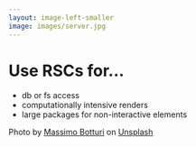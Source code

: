 ```yaml
---
layout: image-left-smaller
image: images/server.jpg
---
```


# Use RSCs for...

<v-clicks>

- db or fs access
- computationally intensive renders
- large packages for non-interactive elements

</v-clicks>

<Caption>Photo by <a href="https://unsplash.com/@wildmax?utm_source=unsplash&utm_medium=referral&utm_content=creditCopyText">Massimo Botturi</a> on <a href="https://unsplash.com/photos/zFYUsLk_50Y?utm_source=unsplash&utm_medium=referral&utm_content=creditCopyText">Unsplash</a></Caption>